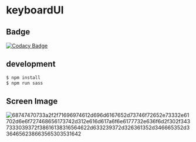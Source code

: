 # keyboardUI

## Badge
[![Codacy Badge](https://app.codacy.com/project/badge/Grade/9e337cff475b4e00ac77817df0cefb95)](https://app.codacy.com/gh/ishi720/keyboardUI/dashboard?utm_source=gh&utm_medium=referral&utm_content=&utm_campaign=Badge_grade)

## development

```bash
$ npm install
$ npm run sass
```

## Screen Image

![68747470733a2f2f71696974612d696d6167652d73746f72652e73332e61702d6e6f727468656173742d312e616d617a6f6e6177732e636f6d2f302f3437333039372f38616138316564622d633239372d326361352d346665352d3364656238663565303531642](https://github.com/ishi720/keyboardUI/assets/26811527/a3bfef82-e536-4da0-b3a3-ea9c944551b4)
